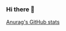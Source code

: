 ### Hi there 👋

<!--
**dlwndrhs05/dlwndrhs05** is a ✨ _special_ ✨ repository because its `README.md` (this file) appears on your GitHub profile.

Here are some ideas to get you started:

- 🔭 I’m currently working on ...
- 🌱 I’m currently learning ...
- 👯 I’m looking to collaborate on ...
- 🤔 I’m looking for help with ...
- 💬 Ask me about ...
- 📫 How to reach me: ...
- 😄 Pronouns: ...
- ⚡ Fun fact: ...
-->


[Anurag's GitHub stats](https://github-readme-stats.vercel.app/api?username=dlwndrhs05&&show_icons=true&theme=dracula)
